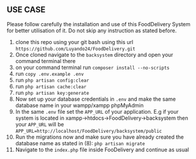## USE CASE
Please follow carefully the installation and use of this FoodDelivery System for better utilisation of it. Do not skip any instruction as stated before.
1. clone this repo using your git bash using this url `https://github.com/Luyando24/FoodDelivery.git`
2. Once cloned navigate to the `backsystem` directory and open your command terminal there
3. on your command terminal run `composer install --no-scripts`
4. run `copy .env.example .env`
5. run `php artisan config:clear`
6. run `php artisan cache:clear`
7. run `php artisan key:generate`
8. Now set up your database credentials in `.env` and make the same database name in your wampp/xampp phpMyAdmin
9. In the same `.env` file set the `APP_URL` of your application. E.g if your system is located in xampp->htdocs->FoodDelivery->backsystem then your `APP_URL` will be
`APP_URL=http://localhost/FoodDelivery/backsystem/public`
10. Run the migrations now and make sure you have already created the database name as stated in (8): `php artisan migrate`
11. Navigate to the `index.php` file inside FooDelivery and continue as usual

